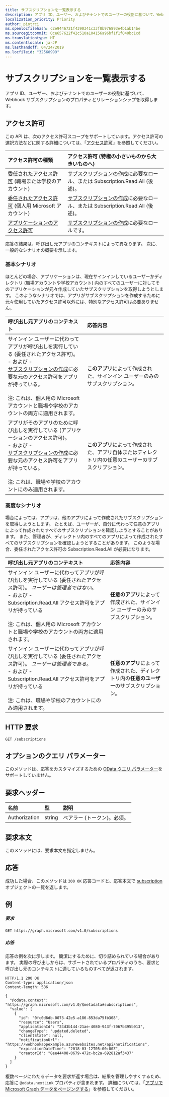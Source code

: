 ```yaml
---
title: サブスクリプションを一覧表示する
description: アプリ ID、ユーザー、およびテナントでのユーザーの役割に基づいて、Webhook サブスクリプションのプロパティとリレーションシップを取得します。
localization_priority: Priority
author: piotrci
ms.openlocfilehash: c2e9446721f4390341c33f8b976893e4b1ab14be
ms.sourcegitcommit: 0ce657622f42c510a104156a96bf1f1f040bc1cd
ms.translationtype: HT
ms.contentlocale: ja-JP
ms.lasthandoff: 04/24/2019
ms.locfileid: "32560999"
---
```

# <a name="list-subscriptions"></a>サブスクリプションを一覧表示する

アプリ ID、ユーザー、およびテナントでのユーザーの役割に基づいて、Webhook サブスクリプションのプロパティとリレーションシップを取得します。

## <a name="permissions"></a>アクセス許可

この API は、次のアクセス許可スコープをサポートしています。アクセス許可の選択方法などに関する詳細については、「[アクセス許可](/graph/permissions-reference)」を参照してください。

| アクセス許可の種類  | アクセス許可 (特権の小さいものから大きいものへ)  |
|:---------------- |:-------------------------------------------- |
| [委任されたアクセス許可](/graph/auth-v2-user) (職場または学校のアカウント) | [サブスクリプションの作成](subscription-post-subscriptions.md)に必要なロール、または Subscription.Read.All (後述)。 |
| [委任されたアクセス許可](/graph/auth-v2-user) (個人用 Microsoft アカウント) | [サブスクリプションの作成](subscription-post-subscriptions.md)に必要なロール、または Subscription.Read.All (後述)。 |
| [アプリケーションのアクセス許可](/graph/auth-v2-service) | [サブスクリプションの作成](subscription-post-subscriptions.md)に必要なロールです。 |

応答の結果は、呼び出し元アプリのコンテキストによって異なります。 次に、一般的なシナリオの概要を示します。

### <a name="basic-scenarios"></a>基本シナリオ

ほとんどの場合、アプリケーションは、現在サインインしているユーザーかディレクトリ (職場アカウントや学校アカウント) 内のすべてのユーザーに対してそのアプリケーションが元々作成していたサブスクリプションを取得しようとします。 このようなシナリオでは、アプリがサブスクリプションを作成するために元々使用していたアクセス許可以外には、特別なアクセス許可は必要ありません。

| 呼び出し元アプリのコンテキスト | 応答内容 |
|:-----|:---------------- |
| サインイン ユーザーに代わってアプリが呼び出しを実行している (委任されたアクセス許可)。 <br/>- および -<br/>[サブスクリプションの作成](subscription-post-subscriptions.md)に必要な元のアクセス許可をアプリが持っている。<br/><br/>注: これは、個人用の Microsoft アカウントと職場や学校のアカウントの両方に適用されます。 | **このアプリ**によって作成された、サインイン ユーザーのみのサブスクリプション。 |
| アプリがそのアプリのために呼び出しを実行している (アプリケーションのアクセス許可)。<br/>- および -<br/>[サブスクリプションの作成](subscription-post-subscriptions.md)に必要な元のアクセス許可をアプリが持っている。<br/><br/>注: これは、職場や学校のアカウントにのみ適用されます。| **このアプリ**によって作成された、アプリ自体またはディレクトリ内の任意のユーザーのサブスクリプション。|

### <a name="advanced-scenarios"></a>高度なシナリオ

場合によっては、アプリは、他のアプリによって作成されたサブスクリプションを取得しようとします。 たとえば、ユーザーが、自分に代わって任意のアプリによって作成されたすべてのサブスクリプションを確認しようとすることがあります。 また、管理者が、ディレクトリ内のすべてのアプリによって作成されたすべてのサブスクリプションを確認しようとすることがあります。
このような場合、委任されたアクセス許可の Subscription.Read.All が必要になります。

| 呼び出し元アプリのコンテキスト | 応答内容 |
|:-----|:---------------- |
| サインイン ユーザーに代わってアプリが呼び出しを実行している (委任されたアクセス許可)。 *ユーザーは管理者ではない*。 <br/>- および -<br/>Subscription.Read.All アクセス許可をアプリが持っている<br/><br/>注: これは、個人用の Microsoft アカウントと職場や学校のアカウントの両方に適用されます。 | **任意のアプリ**によって作成された、サインイン ユーザーのみのサブスクリプション。 |
| サインイン ユーザーに代わってアプリが呼び出しを実行している (委任されたアクセス許可)。 *ユーザーは管理者である*。<br/>- および -<br/>Subscription.Read.All アクセス許可をアプリが持っている<br/><br/>注: これは、職場や学校のアカウントにのみ適用されます。 | **任意のアプリ**によって作成された、ディレクトリ内の**任意のユーザー**のサブスクリプション。|

## <a name="http-request"></a>HTTP 要求

<!-- { "blockType": "ignored" } -->

```http
GET /subscriptions
```

## <a name="optional-query-parameters"></a>オプションのクエリ パラメーター

このメソッドは、応答をカスタマイズするための [OData クエリ パラメーター](https://developer.microsoft.com/graph/docs/concepts/query_parameters)をサポートしていません。

## <a name="request-headers"></a>要求ヘッダー

| 名前       | 型 | 説明|
|:-----------|:------|:----------|
| Authorization  | string  | ベアラー {トークン}。必須。 |

## <a name="request-body"></a>要求本文

このメソッドには、要求本文を指定しません。

## <a name="response"></a>応答

成功した場合、このメソッドは `200 OK` 応答コードと、応答本文で [subscription](../resources/subscription.md) オブジェクトの一覧を返します。

## <a name="example"></a>例

##### <a name="request"></a>要求

<!-- {
  "blockType": "request",
  "name": "get_subscriptions"
}-->

```http
GET https://graph.microsoft.com/v1.0/subscriptions
```

##### <a name="response"></a>応答

応答の例を次に示します。  簡潔にするために、切り詰められている場合があります。  実際の呼び出しからは、サポートされているプロパティのうち、要求と呼び出し元のコンテキストに適しているものすべてが返されます。

<!-- {
  "blockType": "response",
  "truncated": false,
  "@odata.type": "microsoft.graph.subscription",
  "isCollection": true
} -->

```http
HTTP/1.1 200 OK
Content-type: application/json
Content-length: 586

{
  "@odata.context": "https://graph.microsoft.com/v1.0/$metadata#subscriptions",
  "value": [
    {
      "id": "0fc0d6db-0073-42e5-a186-853da75fb308",
      "resource": "Users",
      "applicationId": "24d3b144-21ae-4080-943f-7067b395b913",
      "changeType": "updated,deleted",
      "clientState": null,
      "notificationUrl": "https://webhookappexample.azurewebsites.net/api/notifications",
      "expirationDateTime": "2018-03-12T05:00:00Z",
      "creatorId": "8ee44408-0679-472c-bc2a-692812af3437"
    }
  ]
}
```

<!-- uuid: 8fcb5dbc-d5aa-4681-8e31-b001d5168d79
2015-10-25 14:57:30 UTC -->
<!-- {
  "type": "#page.annotation",
  "description": "List subscriptions",
  "keywords": "",
  "section": "documentation",
  "tocPath": ""
}-->

複数ページにわたるデータを要求が返す場合は、結果を管理しやすくするため、応答に `@odata.nextLink` プロパティが含まれます。  詳細については、「[アプリで Microsoft Graph データをページングする](/graph/paging)」を参照してください。
